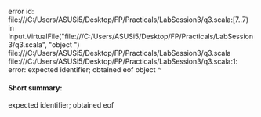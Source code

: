 error id: file:///C:/Users/ASUSi5/Desktop/FP/Practicals/LabSession3/q3.scala:[7..7) in Input.VirtualFile("file:///C:/Users/ASUSi5/Desktop/FP/Practicals/LabSession3/q3.scala", "object ")
file:///C:/Users/ASUSi5/Desktop/FP/Practicals/LabSession3/q3.scala
file:///C:/Users/ASUSi5/Desktop/FP/Practicals/LabSession3/q3.scala:1: error: expected identifier; obtained eof
object 
       ^
#### Short summary: 

expected identifier; obtained eof